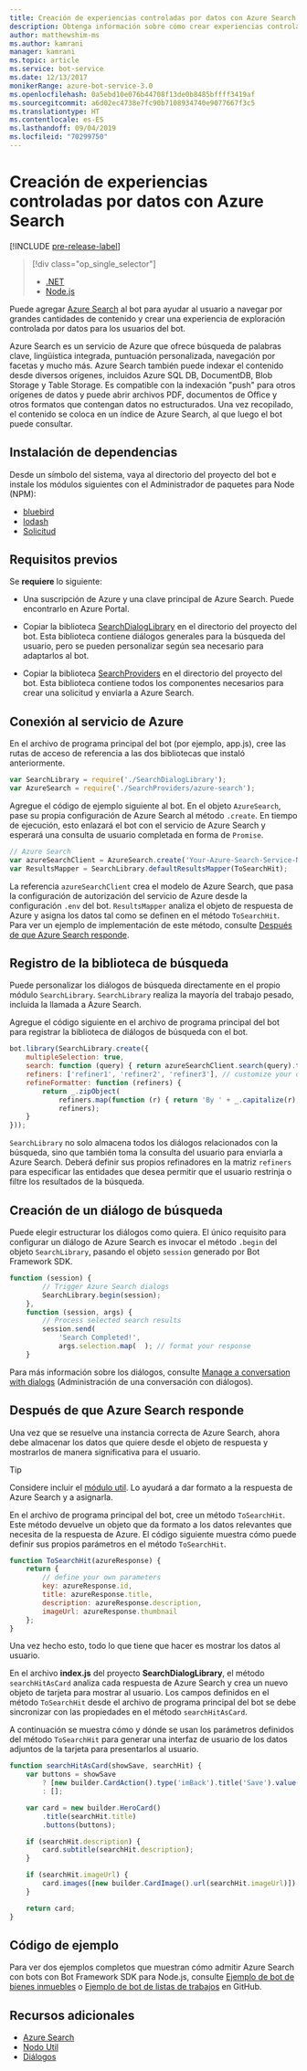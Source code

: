 ```yaml
---
title: Creación de experiencias controladas por datos con Azure Search | Microsoft Docs
description: Obtenga información sobre cómo crear experiencias controladas por datos con Azure Search y ayude a los usuarios a explorar grandes cantidades de contenido en un bot con Bot Framework SDK para Node.js y Azure Search.
author: matthewshim-ms
ms.author: kamrani
manager: kamrani
ms.topic: article
ms.service: bot-service
ms.date: 12/13/2017
monikerRange: azure-bot-service-3.0
ms.openlocfilehash: 0a5ebd10e076b44708f13de0b8485bffff3419af
ms.sourcegitcommit: a6d02ec4738e7fc90b7108934740e9077667f3c5
ms.translationtype: HT
ms.contentlocale: es-ES
ms.lasthandoff: 09/04/2019
ms.locfileid: "70299750"
---
```

# <a name="create-data-driven-experiences-with-azure-search"></a>Creación de experiencias controladas por datos con Azure Search 

[!INCLUDE [pre-release-label](../includes/pre-release-label-v3.md)]

> [!div class="op_single_selector"]
> - [.NET](../dotnet/bot-builder-dotnet-search-azure.md)
> - [Node.js](../nodejs/bot-builder-nodejs-search-azure.md)

Puede agregar [Azure Search][search] al bot para ayudar al usuario a navegar por grandes cantidades de contenido y crear una experiencia de exploración controlada por datos para los usuarios del bot.

Azure Search es un servicio de Azure que ofrece búsqueda de palabras clave, lingüística integrada, puntuación personalizada, navegación por facetas y mucho más. Azure Search también puede indexar el contenido desde diversos orígenes, incluidos Azure SQL DB, DocumentDB, Blob Storage y Table Storage. Es compatible con la indexación "push" para otros orígenes de datos y puede abrir archivos PDF, documentos de Office y otros formatos que contengan datos no estructurados. Una vez recopilado, el contenido se coloca en un índice de Azure Search, al que luego el bot puede consultar.

## <a name="install-dependencies"></a>Instalación de dependencias

Desde un símbolo del sistema, vaya al directorio del proyecto del bot e instale los módulos siguientes con el Administrador de paquetes para Node (NPM):

* [bluebird](https://www.npmjs.com/package/bluebird)
* [lodash](https://www.npmjs.com/package/lodash)
* [Solicitud](https://www.npmjs.com/package/request)

## <a name="prerequisites"></a>Requisitos previos

Se **requiere** lo siguiente: 
- Una suscripción de Azure y una clave principal de Azure Search. Puede encontrarlo en Azure Portal.
- Copiar la biblioteca [SearchDialogLibrary](https://github.com/Microsoft/botBuilder-Samples/tree/master/Node/demo-Search/SearchDialogLibrary) en el directorio del proyecto del bot. Esta biblioteca contiene diálogos generales para la búsqueda del usuario, pero se pueden personalizar según sea necesario para adaptarlos al bot. 

- Copiar la biblioteca [SearchProviders](https://github.com/Microsoft/botBuilder-Samples/tree/master/Node/demo-Search/SearchProviders) en el directorio del proyecto del bot. Esta biblioteca contiene todos los componentes necesarios para crear una solicitud y enviarla a Azure Search.

## <a name="connect-to-the-azure-service"></a>Conexión al servicio de Azure 

En el archivo de programa principal del bot (por ejemplo, app.js), cree las rutas de acceso de referencia a las dos bibliotecas que instaló anteriormente. 

```javascript
var SearchLibrary = require('./SearchDialogLibrary');
var AzureSearch = require('./SearchProviders/azure-search');
```

Agregue el código de ejemplo siguiente al bot. En el objeto `AzureSearch`, pase su propia configuración de Azure Search al método `.create`. En tiempo de ejecución, esto enlazará el bot con el servicio de Azure Search y esperará una consulta de usuario completada en forma de `Promise`.  

```javascript
// Azure Search
var azureSearchClient = AzureSearch.create('Your-Azure-Search-Service-Name', 'Your-Azure-Search-Primary-Key', 'Your-Azure-Search-Service-Index');
var ResultsMapper = SearchLibrary.defaultResultsMapper(ToSearchHit);
```

 La referencia `azureSearchClient` crea el modelo de Azure Search, que pasa la configuración de autorización del servicio de Azure desde la configuración `.env` del bot. 
 `ResultsMapper` analiza el objeto de respuesta de Azure y asigna los datos tal como se definen en el método `ToSearchHit`. Para ver un ejemplo de implementación de este método, consulte [Después de que Azure Search responde](#after-azure-search-responds).

## <a name="register-the-search-library"></a>Registro de la biblioteca de búsqueda
Puede personalizar los diálogos de búsqueda directamente en el propio módulo `SearchLibrary`. `SearchLibrary` realiza la mayoría del trabajo pesado, incluida la llamada a Azure Search. 

Agregue el código siguiente en el archivo de programa principal del bot para registrar la biblioteca de diálogos de búsqueda con el bot. 

```javascript
bot.library(SearchLibrary.create({
    multipleSelection: true,
    search: function (query) { return azureSearchClient.search(query).then(ResultsMapper); },
    refiners: ['refiner1', 'refiner2', 'refiner3'], // customize your own refiners 
    refineFormatter: function (refiners) {
        return _.zipObject(
            refiners.map(function (r) { return 'By ' + _.capitalize(r); }),
            refiners);
    }
}));
```
`SearchLibrary` no solo almacena todos los diálogos relacionados con la búsqueda, sino que también toma la consulta del usuario para enviarla a Azure Search. Deberá definir sus propios refinadores en la matriz `refiners` para especificar las entidades que desea permitir que el usuario restrinja o filtre los resultados de la búsqueda.  

## <a name="create-a-search-dialog"></a>Creación de un diálogo de búsqueda

Puede elegir estructurar los diálogos como quiera. El único requisito para configurar un diálogo de Azure Search es invocar el método `.begin` del objeto `SearchLibrary`, pasando el objeto `session` generado por Bot Framework SDK. 

```javascript
function (session) {
        // Trigger Azure Search dialogs 
        SearchLibrary.begin(session);
    },
    function (session, args) {
        // Process selected search results
        session.send(
            'Search Completed!',
            args.selection.map(  ); // format your response 
    }
```
Para más información sobre los diálogos, consulte [Manage a conversation with dialogs](bot-builder-nodejs-dialog-manage-conversation.md) (Administración de una conversación con diálogos).

## <a name="after-azure-search-responds"></a>Después de que Azure Search responde 

Una vez que se resuelve una instancia correcta de Azure Search, ahora debe almacenar los datos que quiere desde el objeto de respuesta y mostrarlos de manera significativa para el usuario.

> [!TIP]
> Considere incluir el [módulo util][NodeUtil]. Lo ayudará a dar formato a la respuesta de Azure Search y a asignarla.

En el archivo de programa principal del bot, cree un método `ToSearchHit`. Este método devuelve un objeto que da formato a los datos relevantes que necesita de la respuesta de Azure. El código siguiente muestra cómo puede definir sus propios parámetros en el método `ToSearchHit`. 
 
 ```javascript
 function ToSearchHit(azureResponse) {
     return {
         // define your own parameters 
         key: azureResponse.id,
         title: azureResponse.title,
         description: azureResponse.description,
         imageUrl: azureResponse.thumbnail
     };
 }
```
Una vez hecho esto, todo lo que tiene que hacer es mostrar los datos al usuario. 

 En el archivo **index.js** del proyecto **SearchDialogLibrary**, el método `searchHitAsCard` analiza cada respuesta de Azure Search y crea un nuevo objeto de tarjeta para mostrar al usuario. Los campos definidos en el método `ToSearchHit` desde el archivo de programa principal del bot se debe sincronizar con las propiedades en el método `searchHitAsCard`. 

A continuación se muestra cómo y dónde se usan los parámetros definidos del método `ToSearchHit` para generar una interfaz de usuario de los datos adjuntos de la tarjeta para presentarlos al usuario. 

```javascript
function searchHitAsCard(showSave, searchHit) {
    var buttons = showSave
        ? [new builder.CardAction().type('imBack').title('Save').value(searchHit.key)]
        : [];

    var card = new builder.HeroCard()
        .title(searchHit.title) 
        .buttons(buttons);

    if (searchHit.description) {
        card.subtitle(searchHit.description);
    }

    if (searchHit.imageUrl) {
        card.images([new builder.CardImage().url(searchHit.imageUrl)]);
    }

    return card;
}
```

## <a name="sample-code"></a>Código de ejemplo

Para ver dos ejemplos completos que muestran cómo admitir Azure Search con bots con Bot Framework SDK para Node.js, consulte [Ejemplo de bot de bienes inmuebles](https://github.com/Microsoft/BotBuilder-Samples/tree/v3-sdk-samples/Node/demo-Search/RealEstateBot) o [Ejemplo de bot de listas de trabajos](https://github.com/Microsoft/BotBuilder-Samples/tree/v3-sdk-samples/Node/demo-Search/JobListingBot) en GitHub. 

## <a name="additional-resources"></a>Recursos adicionales

* [Azure Search][search]
* [Nodo Util][NodeUtil]
* [Diálogos](bot-builder-nodejs-dialog-manage-conversation.md)

[NodeUtil]: https://nodejs.org/api/util.html
[search]: /azure/search/search-what-is-azure-search
